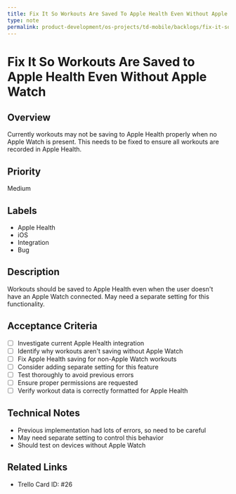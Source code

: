 ```yaml
---
title: Fix It So Workouts Are Saved To Apple Health Even Without Apple Watch
type: note
permalink: product-development/os-projects/td-mobile/backlogs/fix-it-so-workouts-are-saved-to-apple-health-even-without-apple-watch
---
```


# Fix It So Workouts Are Saved to Apple Health Even Without Apple Watch

## Overview
Currently workouts may not be saving to Apple Health properly when no Apple Watch is present. This needs to be fixed to ensure all workouts are recorded in Apple Health.

## Priority
Medium

## Labels
- Apple Health
- iOS
- Integration
- Bug

## Description
Workouts should be saved to Apple Health even when the user doesn't have an Apple Watch connected. May need a separate setting for this functionality.

## Acceptance Criteria
- [ ] Investigate current Apple Health integration
- [ ] Identify why workouts aren't saving without Apple Watch
- [ ] Fix Apple Health saving for non-Apple Watch workouts
- [ ] Consider adding separate setting for this feature
- [ ] Test thoroughly to avoid previous errors
- [ ] Ensure proper permissions are requested
- [ ] Verify workout data is correctly formatted for Apple Health

## Technical Notes
- Previous implementation had lots of errors, so need to be careful
- May need separate setting to control this behavior
- Should test on devices without Apple Watch

## Related Links
- Trello Card ID: #26